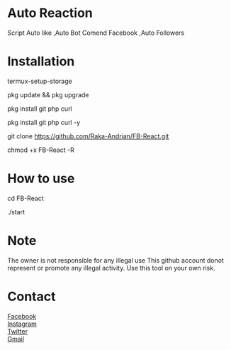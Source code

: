 # Auto Reaction
Script Auto like ,Auto Bot Comend Facebook ,Auto Followers


# Installation 

termux-setup-storage <br> 

pkg update && pkg upgrade 

pkg install git php curl 

pkg install git php curl -y 

git clone https://github.com/Raka-Andrian/FB-React.git 

chmod +x FB-React -R 

# How to use 

cd FB-React 

./start


# Note
The owner is not responsible for any illegal use
This github account donot represent or promote any illegal activity. Use this tool on your own risk.


# Contact<br>
<a href='https://facebook.com/GARANGAN.KECHE' target=_blank>Facebook</a> <br>
<a href='https://instagram.com/militan2708' target=_blank>Instagram</a> <br>
<a href='https://twitter.com/Raka_Andrian27' target=_blank>Twitter</a> <br>
<a href='https://myaccount.google.com/raka.tara21@gmail.com' target=_blank>Gmail</a> <br>
